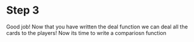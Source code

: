 # Step 3
Good job! Now that you have written the deal function we can deal all the cards to the players! Now its time to write a compariosn function